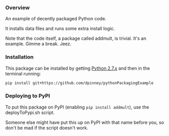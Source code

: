### Overview

An example of decently packaged Python code.

It installs data files and runs some extra install logic.

Note that the code itself, a package called addmult, is trivial. It's an example. Gimme a break. Jeez.

### Installation

This package can be installed by getting [Python 2.7.x](https://www.python.org/downloads/) and then in the terminal running:

```bash
pip install git+https://github.com/dpinney/pythonPackagingExample
```

### Deploying to PyPI

To put this package on PyPI (enabling `pip install addmult`), use the deployToPypi.sh script.

Someone else might have put this up on PyPI with that name before you, so don't be mad if the script doesn't work.
